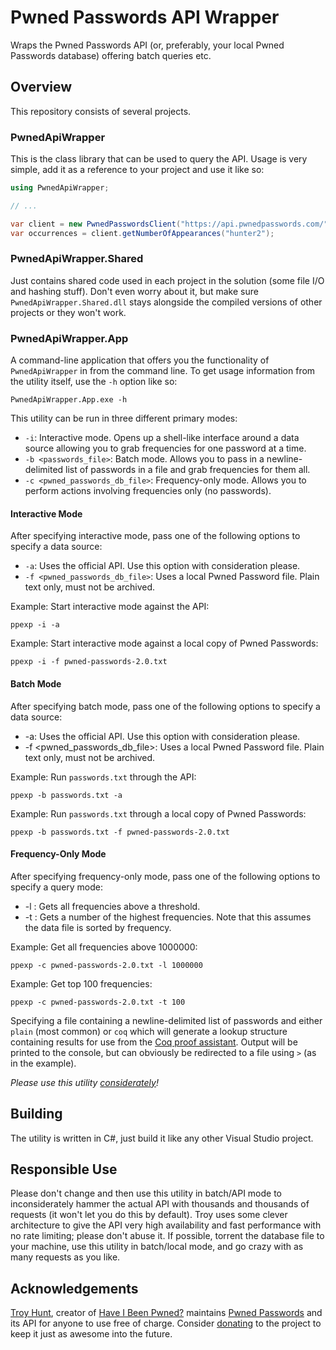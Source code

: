 # Pwned Passwords API Wrapper
Wraps the Pwned Passwords API (or, preferably, your local Pwned Passwords database) offering batch queries etc.

## Overview
This repository consists of several projects.

### PwnedApiWrapper
This is the class library that can be used to query the API. Usage is very simple, add it as a reference to your project and use it like so:

```csharp
using PwnedApiWrapper;

// ...

var client = new PwnedPasswordsClient("https://api.pwnedpasswords.com/");
var occurrences = client.getNumberOfAppearances("hunter2");
```

### PwnedApiWrapper.Shared
Just contains shared code used in each project in the solution (some file I/O and hashing stuff). Don't even worry about it, but make sure `PwnedApiWrapper.Shared.dll` stays alongside the compiled versions of other projects or they won't work.

### PwnedApiWrapper.App
A command-line application that offers you the functionality of `PwnedApiWrapper` in from the command line. To get usage information from the utility itself, use the `-h` option like so:

```
PwnedApiWrapper.App.exe -h
```

This utility can be run in three different primary modes:

* `-i`: Interactive mode. Opens up a shell-like interface around a data source allowing you to grab frequencies for one password at a time.
* `-b <passwords_file>`: Batch mode. Allows you to pass in a newline-delimited list of passwords in a file and grab frequencies for them all.
* `-c <pwned_passwords_db_file>`: Frequency-only mode. Allows you to perform actions involving frequencies only (no passwords).

#### Interactive Mode
After specifying interactive mode, pass one of the following options to specify a data source:

* `-a`: Uses the official API. Use this option with consideration please.
* `-f <pwned_passwords_db_file>`: Uses a local Pwned Password file. Plain text only, must not be archived.

Example: Start interactive mode against the API:

```
ppexp -i -a
```

Example: Start interactive mode against a local copy of Pwned Passwords:

```
ppexp -i -f pwned-passwords-2.0.txt
```

#### Batch Mode
After specifying batch mode, pass one of the following options to specify a data source:

* -a: Uses the official API. Use this option with consideration please.
* -f <pwned_passwords_db_file>: Uses a local Pwned Password file. Plain text only, must not be archived.

Example: Run `passwords.txt` through the API:

```
ppexp -b passwords.txt -a
```

Example: Run `passwords.txt` through a local copy of Pwned Passwords:

```
ppexp -b passwords.txt -f pwned-passwords-2.0.txt
```

#### Frequency-Only Mode
After specifying frequency-only mode, pass one of the following options to specify a query mode:

* -l <limit>: Gets all frequencies above a threshold.
* -t <count>: Gets a number of the highest frequencies. Note that this assumes the data file is sorted by frequency.

Example: Get all frequencies above 1000000:

```
ppexp -c pwned-passwords-2.0.txt -l 1000000
```

Example: Get top 100 frequencies:

```
ppexp -c pwned-passwords-2.0.txt -t 100
```

Specifying a file containing a newline-delimited list of passwords and either `plain` (most common) or `coq` which will generate a lookup structure containing results for use from the [Coq proof assistant](https://coq.inria.fr). Output will be printed to the console, but can obviously be redirected to a file using `>` (as in the example).

*Please use this utility [considerately](#responsible-use)!*

## Building
The utility is written in C#, just build it like any other Visual Studio project.

## Responsible Use
Please don't change and then use this utility in batch/API mode to inconsiderately hammer the actual API with thousands and thousands of requests (it won't let you do this by default). Troy uses some clever architecture to give the API very high availability and fast performance with no rate limiting; please don't abuse it. If possible, torrent the database file to your machine, use this utility in batch/local mode, and go crazy with as many requests as you like.

## Acknowledgements
[Troy Hunt](https://www.troyhunt.com), creator of [Have I Been Pwned?](https://haveibeenpwned.com) maintains [Pwned Passwords](https://haveibeenpwned.com/Passwords) and its API for anyone to use free of charge. Consider [donating](https://haveibeenpwned.com/Donate) to the project to keep it just as awesome into the future. 
